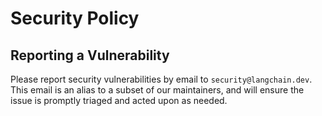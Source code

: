 # Security Policy

## Reporting a Vulnerability

Please report security vulnerabilities by email to `security@langchain.dev`.
This email is an alias to a subset of our maintainers, and will ensure the issue is promptly triaged and acted upon as needed.
